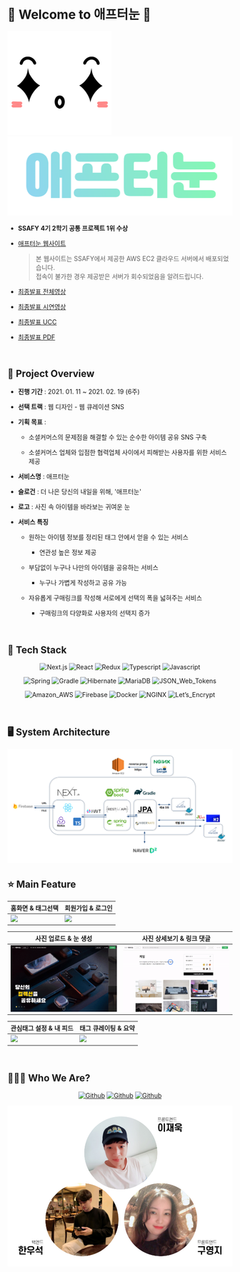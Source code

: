 # 🙆 Welcome to 애프터눈 🙋

![애프터눈로고](docs/afternoon_logo.png)
![애프터눈텍스트](docs/afternoon_text.png)

- **SSAFY 4기 2학기 공통 프로젝트 1위 수상**

- [애프터눈 웹사이트](http://i4a302.p.ssafy.io)

  > 본 웹사이트는 SSAFY에서 제공한 AWS EC2 클라우드 서버에서 배포되었습니다.<br>
  > 접속이 불가한 경우 제공받은 서버가 회수되었음을 알려드립니다.

- [최종발표 전체영상](https://youtu.be/Hho1uNJQ64Y)

- [최종발표 시연영상](https://youtu.be/Qnc_LFPsTrg)

- [최종발표 UCC](https://youtu.be/xClEd_PVuDs)

- <a href='docs/애프터눈_발표자료_v4.pdf'>최종발표 PDF</a>

<br>

## 📆 Project Overview

- **진행 기간** : 2021. 01. 11 ~ 2021. 02. 19 (6주)

- **선택 트랙** : 웹 디자인 - 웹 큐레이션 SNS

- **기획 목표** :

  - 소셜커머스의 문제점을 해결할 수 있는 순수한 아이템 공유 SNS 구축

  - 소셜커머스 업체와 입점한 협력업체 사이에서 피해받는 사용자를 위한 서비스 제공

- **서비스명** : 애프터눈

- **슬로건** : 더 나은 당신의 내일을 위해, '애프터눈'

- **로고** : 사진 속 아이템을 바라보는 귀여운 눈

- **서비스 특징**

  - 원하는 아이템 정보를 정리된 태그 안에서 얻을 수 있는 서비스

    - 연관성 높은 정보 제공

  - 부담없이 누구나 나만의 아이템을 공유하는 서비스

    - 누구나 가볍게 작성하고 공유 가능

  - 자유롭게 구매링크를 작성해 서로에게 선택의 폭을 넓혀주는 서비스

    - 구매링크의 다양화로 사용자의 선택지 증가

<br>

## 🔧 Tech Stack

<div align="center">

![Next.js](https://img.shields.io/badge/Next.js-_-000000?logo=Next.js)
![React](https://img.shields.io/badge/React-_-61DAFB?logo=React)
![Redux](https://img.shields.io/badge/Redux-_-764ABC?logo=Redux)
![Typescript](https://img.shields.io/badge/Typescript-_-764ABC?logo=Typescript)
![Javascript](https://img.shields.io/badge/Javascript-_-F7DF1E?logo=Javascript)

![Spring](https://img.shields.io/badge/Spring-_-6DB33F?logo=Spring)
![Gradle](https://img.shields.io/badge/Gradle-_-02303A?logo=Gradle)
![Hibernate](https://img.shields.io/badge/Hibernate-_-59666C?logo=Hibernate)
![MariaDB](https://img.shields.io/badge/MariaDB-_-003545?logo=MariaDB)
![JSON_Web_Tokens](https://img.shields.io/badge/JSON_Web_Tokens-_-000000?logo=JSON-Web-Tokens)

![Amazon_AWS](https://img.shields.io/badge/Amazon_AWS-_-FF9900?logo=Amazon-AWS)
![Firebase](https://img.shields.io/badge/Firebase-_-FFCA28?logo=Firebase)
![Docker](https://img.shields.io/badge/Docker-_-2496ED?logo=Docker)
![NGINX](https://img.shields.io/badge/NGINX-_-269539?logo=NGINX)
![Let’s_Encrypt](https://img.shields.io/badge/Let’s_Encrypt-_-003A70?logo=Let’s-Encrypt)

</div>

<br>

## 🖥️ System Architecture

<div align="center">

  <img width='1000' src='docs/시스템아키텍처.png' />

</div>

## ⭐ Main Feature

|홈화면 & 태그선택|회원가입 & 로그인|
|------|---|
|<img width='100%' src='docs/홈_태그선택.gif' />|<img width='100%' src='docs/회원가입_로그인.gif' />|

|사진 업로드 & 눈 생성|사진 상세보기 & 링크 댓글|
|------|---|
|<img width='100%' src='docs/게시물_업로드.gif' />|<img width='100%' src='docs/게시물_댓글.gif' />|

|관심태그 설정 & 내 피드|태그 큐레이팅 & 요약|
|------|---|
|<img width='100%' src='docs/관심태그.gif' />|<img width='100%' src='docs/태그_큐레이팅.gif' />|

<br>

## 👨‍👧‍👦 Who We Are?

<div align="center">
  
  [![Github](https://img.shields.io/badge/이재욱-프론트엔드-6DB33F?logo=Github)](https://github.com/nanjae)
  [![Github](https://img.shields.io/badge/구영지-프론트엔드-6DB33F?logo=Github)](https://github.com/Dinoryong)
  [![Github](https://img.shields.io/badge/한우석-백엔드-2D832F?logo=Github)](https://github.com/dntjr4772)

</div>

<div align="center">

  <img width='600' src='docs/팀원소개.png' />

</div>
